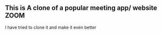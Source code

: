 ## This is A clone of a popular meeting app/ website ZOOM

I have tried to clone it and make it even better
